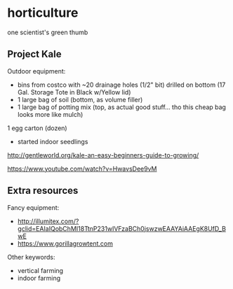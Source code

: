 # horticulture
one scientist's green thumb


## Project Kale

Outdoor equipment: 
* bins from costco with ~20 drainage holes (1/2" bit) drilled on bottom (17 Gal. Storage Tote in Black w/Yellow lid)
* 1 large bag of soil (bottom, as volume filler)
* 1 large bag of potting mix (top, as actual good stuff... tho this cheap bag looks more like mulch)

1 egg carton (dozen)
* started indoor seedlings

http://gentleworld.org/kale-an-easy-beginners-guide-to-growing/

https://www.youtube.com/watch?v=HwavsDee9vM


## Extra resources

Fancy equipment: 
* http://illumitex.com/?gclid=EAIaIQobChMI18TtnP231wIVFzaBCh0jswzwEAAYAiAAEgK8UfD_BwE
* https://www.gorillagrowtent.com


Other keywords: 
* vertical farming
* indoor farming

